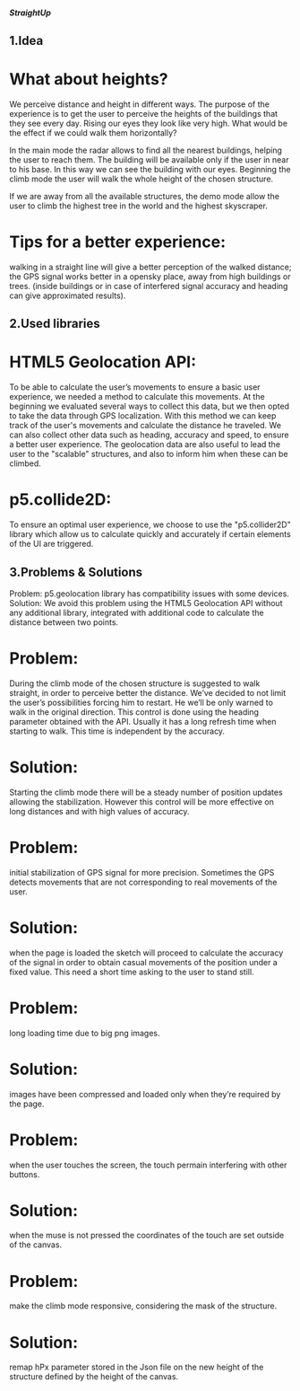 ##### StraightUp

## 1.Idea

# What about heights?
We perceive distance and height in different ways.
The purpose of the experience is to get the user to perceive the heights of the buildings that they see every day. Rising our eyes they look like very high. What would be the effect if we could walk them horizontally?

In the main mode the radar allows to find all the nearest buildings, helping the user to reach them. The building will be available only if the user in near to his base. In this way we can see the building with our eyes. Beginning the climb mode the user will walk the whole height of the chosen structure.

If we are away from all the available structures, the demo mode allow the user to climb the highest tree in the world and the highest skyscraper.

# Tips for a better experience:
walking in a straight line will give a better perception of the walked distance;
the GPS signal works better in a opensky place, away from high buildings or trees.
            (inside buildings or in case of interfered signal accuracy and heading can give approximated results).

## 2.Used libraries

# HTML5 Geolocation API:

To be able to calculate the user’s movements to ensure a basic user experience, we needed a method to calculate this movements.
At the beginning we evaluated several ways to collect this data, but we then opted to take the data through GPS localization. With this method we can keep track of the user's movements and calculate the distance he traveled. We can also collect other data such as heading, accuracy and speed, to ensure a better user experience. The geolocation data are also useful to lead the user to the "scalable" structures, and also to inform him when these can be climbed.

# p5.collide2D:

To ensure an optimal user experience, we choose to use the "p5.collider2D" library which allow us to calculate quickly and accurately if certain elements of the UI are triggered.

## 3.Problems & Solutions

Problem: p5.geolocation library has compatibility issues with some devices.
Solution: We avoid this problem using the HTML5 Geolocation API without any additional library, integrated with additional code to calculate the distance between two points.

# Problem: 
During the climb mode of the chosen structure is suggested to walk straight, in order to perceive better the distance. We’ve decided to not limit the user’s possibilities forcing him to restart. He we’ll be only warned to walk in the original direction. This control is done using the heading parameter obtained with the API. Usually it has a long refresh time when starting to walk. This time is independent by the accuracy. 
# Solution: 
Starting the climb mode there will be a steady number of position updates allowing the stabilization. However this control will be more effective on long distances and with high values of accuracy. 

# Problem: 
initial stabilization of GPS signal for more precision. Sometimes the GPS detects movements that are not corresponding to real movements of the user.
# Solution:
when the page is loaded the sketch will proceed to calculate the accuracy of the signal in order to obtain casual movements of the position under a fixed value. This need a short time asking to the user to stand still.

# Problem: 
long loading time due to big png images.
# Solution: 
images have been compressed and loaded only when they’re required by the page.

# Problem: 
when the user touches the screen, the touch permain interfering with other buttons.
# Solution: 
when the muse is not pressed the coordinates of the touch are set outside of the canvas.

# Problem: 
make the climb mode responsive, considering the mask of the structure.
# Solution: 
remap hPx parameter stored in the Json file on the new height of the structure defined by the height of the canvas.




